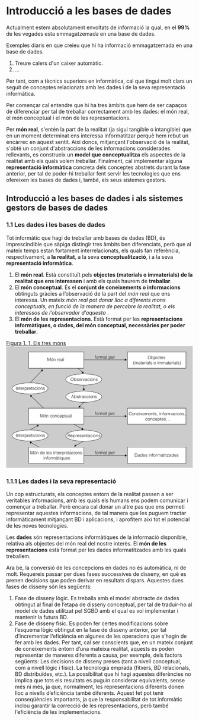 # Introducció a les bases de dades

Actualment estem absolutament envoltats de informació la qual, en el **99%** de les vegades esta emmagatzemada en una base de dades.

Exemples diaris en que creieu que hi ha informació emmagatzemada en una base de dades.
1. Treure calers d'un caixer automàtic.
1. ...

Per tant, com a tècnics superiors en informàtica, cal que tingui molt clars un seguit de conceptes relacionats amb les dades i de la seva representació informàtica.

Per començar cal entendre que hi ha tres àmbits que hem de ser capaços de diferenciar per tal de treballar correctament amb les dades: el món real, el món conceptual i el món de les representacions.

Per **món real**, s'entén la part de la realitat (ja sigui tangible o intangible) que en un moment determinat ens interessa informatitzar perquè hem rebut un encàrrec en aquest sentit. 
Així doncs, mitjançant l'observació de la realitat, s'obté un conjunt d'abstraccions de les informacions considerades rellevants, es construeix un **model que conceptualitza** els aspectes de la realitat amb els quals volem treballar. Finalment, cal implementar alguna **representació informàtica** concreta dels conceptes abstrets durant la fase anterior, per tal de poder-hi treballar fent servir les tecnologies que ens ofereixen les bases de dades i, també, els seus sistemes gestors.

## Introducció a les bases de dades i als sistemes gestors de bases de dades

### 1.1 Les dades i les bases de dades

Tot informàtic que hagi de treballar amb bases de dades (BD), és imprescindible que sàpiga distingir tres àmbits ben diferenciats, però que al mateix temps estan fortament interrelacionats, els quals fan referència, respectivament, a **la realitat**, a la seva **conceptualització**, i a la seva **representació informàtica**.

1. El **món real**. Està constituït pels **objectes (materials o immaterials) de la realitat que ens interessen** i amb els quals haurem de **treballar**.
1. El **món conceptual**. És el **conjunt de coneixements o informacions** obtinguts gràcies a l’observació de la part del *món real* que ens interessa. Un mateix *món real pot donar lloc a diferents mons conceptuals, en funció de la manera de percebre la realitat, o els interessos de l’observador d’aquesta* .
1. El **món de les representacions**. Està format per les **representacions informàtiques, o dades, del món conceptual, necessàries per poder treballar**.

[Figura 1. 1. Els tres móns](imatges/ic10m2u1_01.png "Figura 1. 1. Els tres móns")
![Figura 1. 1. Els tres móns](imatges/ic10m2u1_01.png "Figura 1. 1. Els tres móns")

### 1.1.1 Les dades i la seva representació
Un cop estructurats, els conceptes entorn de la realitat passen a ser veritables informacions, amb les quals els humans ens podem comunicar i començar a treballar.
Però encara cal donar un altre pas que ens permeti representar aquestes informacions, de tal manera que les puguem tractar informàticament mitjançant BD i aplicacions, i aprofitem així tot el potencial de les noves tecnologies.

Les **dades** són representacions informàtiques de la informació disponible, relativa als objectes del món real del nostre interès.
El **món de les representacions** està format per les dades informatitzades amb les quals treballem.

Ara bé, la conversió de les concepcions en dades no és automàtica, ni de molt.
Requereix passar per dues fases successives de disseny, en què es prenen decisions que poden derivar en resultats dispars. Aquestes dues fases de disseny són les següents:
1. Fase de disseny lògic. Es treballa amb el model abstracte de dades obtingut al final de l’etapa de disseny conceptual, per tal de traduir-ho al model de dades utilitzat pel SGBD amb el qual es vol implementar i mantenir la futura BD.
1. Fase de disseny físic. Es poden fer certes modificacions sobre l’esquema lògic obtingut en la fase de disseny anterior, per tal d’incrementar l’eficiència en algunes de les operacions que s’hagin de fer amb les dades.
Per tant, cal ser conscients que, en un mateix conjunt de coneixements entorn d’una mateixa realitat, aquests es poden representar de maneres diferents a causa, per exemple, dels factors següents:
     Les decisions de disseny preses (tant a nivell conceptual, com a nivell lògic i físic).
     La tecnologia emprada (fitxers, BD relacionals, BD distribuïdes, etc.).
La possibilitat que hi hagi aquestes diferències no implica que tots els resultats es puguin considerar equivalents, sense més ni més, ja que, normalment, les representacions diferents donen lloc a nivells d’eficiència també diferents. Aquest fet pot tenir conseqüències importants, ja que la responsabilitat de tot informàtic inclou garantir la correcció de les representacions, però també l’eficiència de les implementacions.




